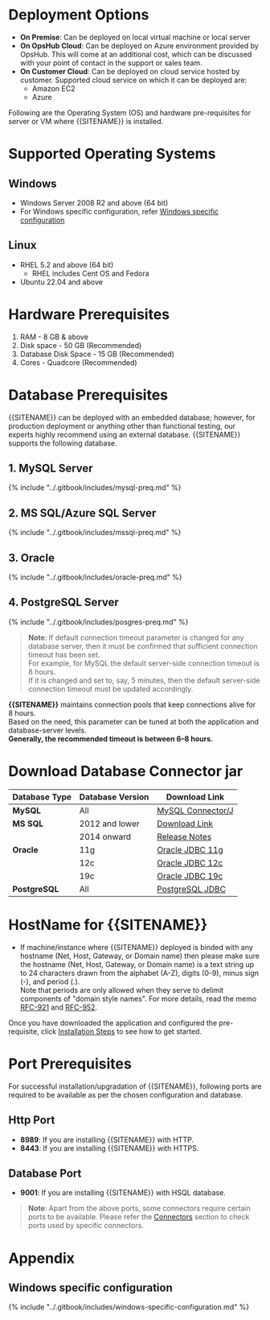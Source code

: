 # Deployment Options

* **On Premise**: Can be deployed on local virtual machine or local server
* **On OpsHub Cloud**: Can be deployed on Azure environment provided by OpsHub. This will come at an additional cost, which can be discussed with your point of contact in the support or sales team.
* **On Customer Cloud**: Can be deployed on cloud service hosted by customer. Supported cloud service on which it can be deployed are:
  * Amazon EC2
  * Azure

Following are the Operating System (OS) and hardware pre-requisites for server or VM where {{SITENAME}} is installed.

# Supported Operating Systems

## Windows

* Windows Server 2008 R2 and above (64 bit)
* For Windows specific configuration, refer [Windows specific configuration](prerequisites.md#windows-specific-configuration)

## Linux

* RHEL 5.2 and above (64 bit)
  * RHEL includes Cent OS and Fedora
* Ubuntu 22.04 and above

# Hardware Prerequisites

1. RAM - 8 GB & above
2. Disk space - 50 GB (Recommended)
3. Database Disk Space - 15 GB (Recommended)
4. Cores - Quadcore (Recommended)

# Database Prerequisites

{{SITENAME}} can be deployed with an embedded database; however, for production deployment or anything other than functional testing, our experts highly recommend using an external database. {{SITENAME}} supports the following database.

## 1. MySQL Server

{% include "../.gitbook/includes/mysql-preq.md" %}

## 2. MS SQL/Azure SQL Server

{% include "../.gitbook/includes/mssql-preq.md" %}

## 3. Oracle

{% include "../.gitbook/includes/oracle-preq.md" %}

## 4. PostgreSQL Server

{% include "../.gitbook/includes/posgres-preq.md" %}

> **Note**: If default connection timeout parameter is changed for any database server, then it must be confirmed that sufficient connection timeout has been set.\
> For example, for MySQL the default server-side connection timeout is 8 hours.\
> If it is changed and set to, say, 5 minutes, then the default server-side connection timeout must be updated accordingly.

**{{SITENAME}}** maintains connection pools that keep connections alive for 8 hours.\
Based on the need, this parameter can be tuned at both the application and database-server levels.\
**Generally, the recommended timeout is between 6–8 hours.**

# Download Database Connector jar

| Database Type  | Database Version | Download Link                                                                                                               |
| -------------- | ---------------- | --------------------------------------------------------------------------------------------------------------------------- |
| **MySQL**      | All              | [MySQL Connector/J](https://dev.mysql.com/downloads/connector/j)                                                            |
| **MS SQL**     | 2012 and lower   | [Download Link](https://www.microsoft.com/en-in/download/details.aspx?id=11774)                                             |
|                | 2014 onward      | [Release Notes](https://learn.microsoft.com/en-us/sql/connect/jdbc/release-notes-for-the-jdbc-driver?view=sql-server-ver16) |
| **Oracle**     | 11g              | [Oracle JDBC 11g](https://www.oracle.com/jp/technical-resources/articles/features/jdbc/jdbc.html)                           |
|                | 12c              | [Oracle JDBC 12c](https://www.oracle.com/technetwork/database/features/jdbc/jdbc-drivers-12c-download-1958347.html)         |
|                | 19c              | [Oracle JDBC 19c](https://www.oracle.com/database/technologies/appdev/jdbc-ucp-19c-downloads.html)                          |
| **PostgreSQL** | All              | [PostgreSQL JDBC](https://jdbc.postgresql.org/download/)                                                                    |

# HostName for {{SITENAME}}

* If machine/instance where {{SITENAME}} deployed is binded with any hostname (Net, Host, Gateway, or Domain name) then please make sure the hostname (Net, Host, Gateway, or Domain name) is a text string up to 24 characters drawn from the alphabet (A-Z), digits (0-9), minus sign (-), and period (.).\
  Note that periods are only allowed when they serve to delimit components of "domain style names". For more details, read the memo [RFC-921](https://tools.ietf.org/html/rfc921) and [RFC-952](https://tools.ietf.org/html/rfc952).

Once you have downloaded the application and configured the pre-requisite, click [Installation Steps](installation.md) to see how to get started.

# Port Prerequisites

For successful installation/upgradation of {{SITENAME}}, following ports are required to be available as per the chosen configuration and database.

## Http Port

* **8989**: If you are installing {{SITENAME}} with HTTP.
* **8443**: If you are installing {{SITENAME}} with HTTPS.

## Database Port

* **9001**: If you are installing {{SITENAME}} with HSQL database.

> **Note**: Apart from the above ports, some connectors require certain ports to be available. Please refer the [Connectors](../connectors/connectors.md) section to check ports used by specific connectors.

# Appendix

## Windows specific configuration

{% include "../.gitbook/includes/windows-specific-configuration.md" %}
